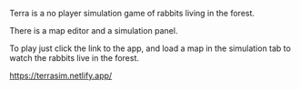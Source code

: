 
Terra is a no player simulation game of rabbits living in the forest.


There is a map editor and a simulation panel.


To play just click the link to the app, and load a map in the simulation tab to watch the rabbits live in the forest.


https://terrasim.netlify.app/

